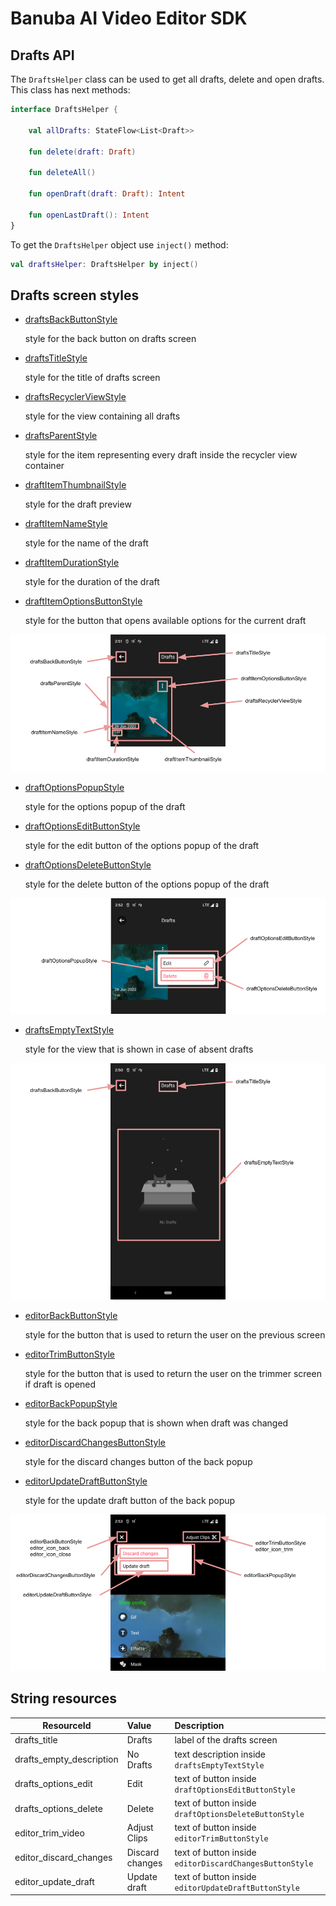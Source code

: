 # Banuba AI Video Editor SDK

## Drafts API

The ```DraftsHelper``` class can be used to get all drafts, delete and open drafts. This class has next methods:

```kotlin
interface DraftsHelper {

    val allDrafts: StateFlow<List<Draft>>

    fun delete(draft: Draft)

    fun deleteAll()

    fun openDraft(draft: Draft): Intent

    fun openLastDraft(): Intent
}
```

To get the ```DraftsHelper``` object use ```inject()``` method:

```kotlin
val draftsHelper: DraftsHelper by inject()
```

## Drafts screen styles

- [draftsBackButtonStyle](../app/src/main/res/values/themes.xml#L415)

    style for the back button on drafts screen

- [draftsTitleStyle](../app/src/main/res/values/themes.xml#L416)

    style for the title of drafts screen

- [draftsRecyclerViewStyle](../app/src/main/res/values/themes.xml#L417)

    style for the view containing all drafts

- [draftsParentStyle](../app/src/main/res/values/themes.xml#L414)

    style for the item representing every draft inside the recycler view container

- [draftItemThumbnailStyle](../app/src/main/res/values/themes.xml#L420)

  style for the draft preview

- [draftItemNameStyle](../app/src/main/res/values/themes.xml#L422)

    style for the name of the draft

- [draftItemDurationStyle](../app/src/main/res/values/themes.xml#L423)

    style for the duration of the draft

- [draftItemOptionsButtonStyle](../app/src/main/res/values/themes.xml#L421)

    style for the button that opens available options for the current draft

![img](screenshots/drafts3.png)

- [draftOptionsPopupStyle](../app/src/main/res/values/themes.xml#L424)

    style for the options popup of the draft

- [draftOptionsEditButtonStyle](../app/src/main/res/values/themes.xml#L425)

    style for the edit button of the options popup of the draft

- [draftOptionsDeleteButtonStyle](../app/src/main/res/values/themes.xml#L426)

    style for the delete button of the options popup of the draft

![img](screenshots/drafts4.png)

- [draftsEmptyTextStyle](../app/src/main/res/values/themes.xml#L418)

    style for the view that is shown in case of absent drafts

![img](screenshots/drafts5.png)

- [editorBackButtonStyle](../app/src/main/res/values/themes.xml#L67)

    style for the button that is used to return the user on the previous screen

- [editorTrimButtonStyle](../app/src/main/res/values/themes.xml#L102)

    style for the button that is used to return the user on the trimmer screen if draft is opened

- [editorBackPopupStyle](../app/src/main/res/values/themes.xml#L103)

    style for the back popup that is shown when draft was changed

- [editorDiscardChangesButtonStyle](../app/src/main/res/values/themes.xml#L104)

    style for the discard changes button of the back popup

- [editorUpdateDraftButtonStyle](../app/src/main/res/values/themes.xml#L105)

    style for the update draft button of the back popup

![img](screenshots/drafts6.png)

## String resources

| ResourceId        |      Value      |   Description |
| ------------- | :----------- | :------------- |
| drafts_title | Drafts | label of the drafts screen
| drafts_empty_description | No Drafts | text description inside ```draftsEmptyTextStyle```
| drafts_options_edit | Edit | text of button inside ```draftOptionsEditButtonStyle```
| drafts_options_delete | Delete | text of button inside ```draftOptionsDeleteButtonStyle```
| editor_trim_video | Adjust Clips | text of button inside ```editorTrimButtonStyle```
| editor_discard_changes | Discard changes | text of button inside ```editorDiscardChangesButtonStyle```
| editor_update_draft | Update draft | text of button inside ```editorUpdateDraftButtonStyle```
